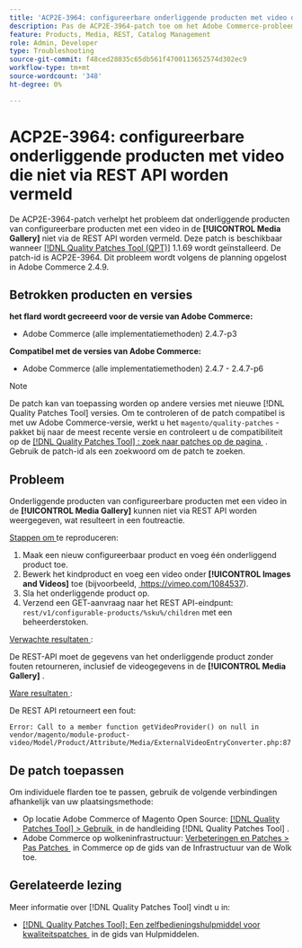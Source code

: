 ```yaml
---
title: 'ACP2E-3964: configureerbare onderliggende producten met video die niet via REST API worden vermeld'
description: Pas de ACP2E-3964-patch toe om het Adobe Commerce-probleem op te lossen waarbij onderliggende producten van configureerbare producten met een video in de [!UICONTROL Media Gallery] niet via de REST API worden vermeld.
feature: Products, Media, REST, Catalog Management
role: Admin, Developer
type: Troubleshooting
source-git-commit: f48ced28035c65db561f4700113652574d302ec9
workflow-type: tm+mt
source-wordcount: '348'
ht-degree: 0%

---
```



# ACP2E-3964: configureerbare onderliggende producten met video die niet via REST API worden vermeld

De ACP2E-3964-patch verhelpt het probleem dat onderliggende producten van configureerbare producten met een video in de **[!UICONTROL Media Gallery]** niet via de REST API worden vermeld. Deze patch is beschikbaar wanneer [[!DNL Quality Patches Tool (QPT)]](/help/tools/quality-patches-tool/quality-patches-tool-to-self-serve-quality-patches.md) 1.1.69 wordt geïnstalleerd. De patch-id is ACP2E-3964. Dit probleem wordt volgens de planning opgelost in Adobe Commerce 2.4.9.

## Betrokken producten en versies

**het flard wordt gecreeerd voor de versie van Adobe Commerce:**

* Adobe Commerce (alle implementatiemethoden) 2.4.7-p3

**Compatibel met de versies van Adobe Commerce:**

* Adobe Commerce (alle implementatiemethoden) 2.4.7 - 2.4.7-p6

>[!NOTE]
>
>De patch kan van toepassing worden op andere versies met nieuwe [!DNL Quality Patches Tool] versies. Om te controleren of de patch compatibel is met uw Adobe Commerce-versie, werkt u het `magento/quality-patches` -pakket bij naar de meest recente versie en controleert u de compatibiliteit op de [[!DNL Quality Patches Tool] : zoek naar patches op de pagina &#x200B;](https://experienceleague.adobe.com/tools/commerce-quality-patches/index.html?lang=nl-NL) . Gebruik de patch-id als een zoekwoord om de patch te zoeken.

## Probleem

Onderliggende producten van configureerbare producten met een video in de **[!UICONTROL Media Gallery]** kunnen niet via REST API worden weergegeven, wat resulteert in een foutreactie.

<u> Stappen om </u> te reproduceren:

1. Maak een nieuw configureerbaar product en voeg één onderliggend product toe.
1. Bewerk het kindproduct en voeg een video onder **[!UICONTROL Images and Videos]** toe (bijvoorbeeld, [&#x200B; https://vimeo.com/1084537 &#x200B;](https://vimeo.com/1084537)).
1. Sla het onderliggende product op.
1. Verzend een GET-aanvraag naar het REST API-eindpunt: `rest/v1/configurable-products/%sku%/children` met een beheerderstoken.

<u> Verwachte resultaten </u>:

De REST-API moet de gegevens van het onderliggende product zonder fouten retourneren, inclusief de videogegevens in de **[!UICONTROL Media Gallery]** .

<u> Ware resultaten </u>:

De REST API retourneert een fout:

```
Error: Call to a member function getVideoProvider() on null in vendor/magento/module-product-video/Model/Product/Attribute/Media/ExternalVideoEntryConverter.php:87
```

## De patch toepassen

Om individuele flarden toe te passen, gebruik de volgende verbindingen afhankelijk van uw plaatsingsmethode:

* Op locatie Adobe Commerce of Magento Open Source: [[!DNL Quality Patches Tool] > Gebruik &#x200B;](/help/tools/quality-patches-tool/usage.md) in de handleiding [!DNL Quality Patches Tool] .
* Adobe Commerce op wolkeninfrastructuur: [&#x200B; Verbeteringen en Patches > Pas Patches &#x200B;](https://experienceleague.adobe.com/docs/commerce-cloud-service/user-guide/develop/upgrade/apply-patches.html?lang=nl-NL) in Commerce op de gids van de Infrastructuur van de Wolk toe.

## Gerelateerde lezing

Meer informatie over [!DNL Quality Patches Tool] vindt u in:

* [[!DNL Quality Patches Tool]: Een zelfbedieningshulpmiddel voor kwaliteitspatches &#x200B;](/help/tools/quality-patches-tool/quality-patches-tool-to-self-serve-quality-patches.md) in de gids van Hulpmiddelen.

